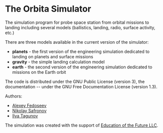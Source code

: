 # The Orbita Simulator

The simulation program for probe space station from orbital missions to landing
including several models (ballistics, landing, radio, surface activity, etc.)

There are three models available in the current version of the simulator:
* **planets** - the first version of the engineering simulation dedicated to landing on planets and surface missions
* **gravity** - the simple landing calculation model
* **earth** - the second version of the engineering simulation dedicated to missions on the Earth orbit

The code is distributed under the GNU Public License (version 3), the documentation -- under
the GNU Free Documentation License (version 1.3).

Authors:
* [Alexey Fedoseev](mailto:aleksey@fedoseev.net)
* [Nikolay Safronov](mailto:bfishh@gmail.com)
* [Ilya Tagunov](mailto:tagunil@gmail.com)

The simulation was created with the support of [Education of the Future LLC](https://introsat.ru/en/education_of_the_future).
